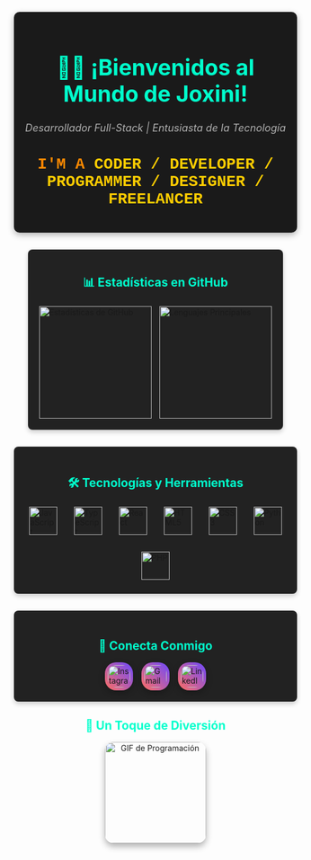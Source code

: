 <!-- Encabezado con Estilo Moderno -->
<div align="center" style="background-color: #1a1a1a; padding: 20px; border-radius: 10px; box-shadow: 0 4px 12px rgba(0, 0, 0, 0.3); margin-bottom: 30px;">
  <h1 style="color: #00ffcc; font-size: 2.8em;">👨‍💻 ¡Bienvenidos al Mundo de Joxini!</h1>
  <p style="font-size: 1.3em; color: #b0b0b0; font-style: italic;">
    Desarrollador Full-Stack | Entusiasta de la Tecnología
  </p>
  <h2 style="font-size: 2em; color: #ff8800; font-family: 'Courier New', monospace;">
    I'M A <span style="color: #ffcc00;">CODER / DEVELOPER / PROGRAMMER / DESIGNER / FREELANCER</span>
  </h2>
</div>

<!-- Sección de Estadísticas y Lenguajes en Columnas -->
<div style="display: flex; justify-content: center; gap: 20px; margin-bottom: 30px; flex-wrap: wrap;">
  <div style="background-color: #222; padding: 15px; border-radius: 8px; box-shadow: 0 4px 8px rgba(0, 0, 0, 0.2);">
    <h2 style="color: #00ffcc; text-align: center;">📊 Estadísticas en GitHub</h2>
    <img src="https://github-readme-stats.vercel.app/api?username=Joxini&show_icons=true&include_all_commits=true&count_private=true&theme=radical&hide_border=true&custom_title=Estad%C3%ADsticas+de+Contribuci%C3%B3n" height="200" alt="Estadísticas de GitHub" style="padding: 5px;" />
    <img src="https://github-readme-stats.vercel.app/api/top-langs?username=Joxini&layout=compact&langs_count=6&theme=radical&hide_border=true&custom_title=Lenguajes+Principales" height="200" alt="Lenguajes Principales" style="padding: 5px;" />
  </div>
</div>

<!-- Sección de Tecnologías con Diseño Mejorado -->
<div style="background-color: #222; padding: 20px; border-radius: 8px; box-shadow: 0 4px 8px rgba(0, 0, 0, 0.2); margin-bottom: 30px;">
  <h2 style="color: #00ffcc; text-align: center;">🛠️ Tecnologías y Herramientas</h2>
  <div style="display: flex; flex-wrap: wrap; justify-content: center; gap: 20px;">
    <img src="https://cdn.jsdelivr.net/gh/devicons/devicon/icons/javascript/javascript-original.svg" height="50" alt="JavaScript" style="transition: transform 0.3s; margin: 5px;" onmouseover="this.style.transform='scale(1.3)'" onmouseout="this.style.transform='scale(1)'" />
    <img src="https://cdn.jsdelivr.net/gh/devicons/devicon/icons/typescript/typescript-original.svg" height="50" alt="TypeScript" style="transition: transform 0.3s; margin: 5px;" onmouseover="this.style.transform='scale(1.3)'" onmouseout="this.style.transform='scale(1)'" />
    <img src="https://cdn.jsdelivr.net/gh/devicons/devicon/icons/react/react-original.svg" height="50" alt="React" style="transition: transform 0.3s; margin: 5px;" onmouseover="this.style.transform='scale(1.3)'" onmouseout="this.style.transform='scale(1)'" />
    <img src="https://cdn.jsdelivr.net/gh/devicons/devicon/icons/html5/html5-original.svg" height="50" alt="HTML5" style="transition: transform 0.3s; margin: 5px;" onmouseover="this.style.transform='scale(1.3)'" onmouseout="this.style.transform='scale(1)'" />
    <img src="https://cdn.jsdelivr.net/gh/devicons/devicon/icons/css3/css3-original.svg" height="50" alt="CSS3" style="transition: transform 0.3s; margin: 5px;" onmouseover="this.style.transform='scale(1.3)'" onmouseout="this.style.transform='scale(1)'" />
    <img src="https://cdn.jsdelivr.net/gh/devicons/devicon/icons/python/python-original.svg" height="50" alt="Python" style="transition: transform 0.3s; margin: 5px;" onmouseover="this.style.transform='scale(1.3)'" onmouseout="this.style.transform='scale(1)'" />
    <img src="https://cdn.jsdelivr.net/gh/devicons/devicon/icons/php/php-original.svg" height="50" alt="PHP" style="transition: transform 0.3s; margin: 5px;" onmouseover="this.style.transform='scale(1.3)'" onmouseout="this.style.transform='scale(1)'" />
  </div>
</div>

<!-- Sección de Redes Sociales con Diseño Bonito -->
<div style="background-color: #222; padding: 20px; border-radius: 8px; box-shadow: 0 4px 8px rgba(0, 0, 0, 0.2); margin-bottom: 30px;">
  <h2 style="color: #00ffcc; text-align: center;">📱 Conecta Conmigo</h2>
  <div style="display: flex; justify-content: center; gap: 15px; flex-wrap: wrap;">
    <a href="https://www.instagram.com/joxini_jv?igsh=MXZmYTE1ODJpZ2V3NQ==">
      <div style="background: linear-gradient(45deg, #ff6f61, #6b48ff); padding: 5px; border-radius: 20px; box-shadow: 0 4px 12px rgba(0, 0, 0, 0.3); transition: transform 0.3s;"
           onmouseover="this.style.transform='scale(1.1)'" onmouseout="this.style.transform='scale(1)'">
        <img src="https://img.shields.io/badge/Instagram-%23E4405F?style=for-the-badge&logo=instagram&logoColor=white" height="40" alt="Instagram" style="border-radius: 15px;" />
      </div>
    </a>
    <a href="#">
      <div style="background: linear-gradient(45deg, #ff6f61, #6b48ff); padding: 5px; border-radius: 20px; box-shadow: 0 4px 12px rgba(0, 0, 0, 0.3); transition: transform 0.3s;"
           onmouseover="this.style.transform='scale(1.1)'" onmouseout="this.style.transform='scale(1)'">
        <img src="https://img.shields.io/badge/Gmail-%23D14836?style=for-the-badge&logo=gmail&logoColor=white" height="40" alt="Gmail" style="border-radius: 15px;" />
      </div>
    </a>
    <a href="#">
      <div style="background: linear-gradient(45deg, #ff6f61, #6b48ff); padding: 5px; border-radius: 20px; box-shadow: 0 4px 12px rgba(0, 0, 0, 0.3); transition: transform 0.3s;"
           onmouseover="this.style.transform='scale(1.1)'" onmouseout="this.style.transform='scale(1)'">
        <img src="https://img.shields.io/badge/LinkedIn-%230077B5?style=for-the-badge&logo=linkedin&logoColor=white" height="40" alt="LinkedIn" style="border-radius: 15px;" />
      </div>
    </a>
  </div>
</div>

<!-- Sección de GIF Animado con Estilo -->
<div align="center" style="margin-bottom: 30px;">
  <h2 style="color: #00ffcc;">🎉 Un Toque de Diversión</h2>
  <img height="180" src="https://media0.giphy.com/media/GRSnxyhJnPsaQy9YLn/giphy.gif" alt="GIF de Programación" style="border-radius: 15px; box-shadow: 0 6px 12px rgba(0, 0, 0, 0.3);" />
</div>
